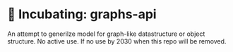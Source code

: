 # :microscope: Incubating: graphs-api

An attempt to generilze model for graph-like datastructure or object structure. No active use.
If no use by 2030 when this repo will be removed. 
